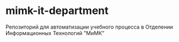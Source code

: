 # mimk-it-department
Репозиторий для автоматизации учебного процесса в Отделении Информационных Технологий "МиМК"
